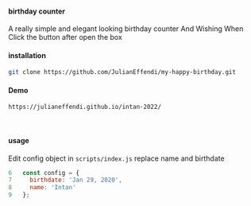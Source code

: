 #### birthday counter

A really simple and elegant looking birthday counter And Wishing When Click the button after open the box

#### installation

```sh
git clone https://github.com/JulianEffendi/my-happy-birthday.git
```

#### Demo

```sh
https://julianeffendi.github.io/intan-2022/
```

&nbsp;

#### usage

Edit config object in `scripts/index.js`
replace name and birthdate

```js
6   const config = {
7     birthdate: 'Jan 29, 2020',
8     name: 'Intan'
9   };
```
